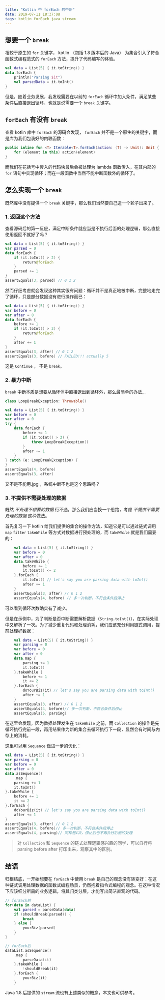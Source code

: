 ```yaml
---
title: "Kotlin 中 forEach 的中断"
date: 2019-07-11 18:37:08
tags: kotlin forEach java stream
---
```


## 想要一个 `break`

相较于原生的 `for` 关键字， kotlin （包括 1.8 版本后的 Java） 为集合引入了符合函数式编程范式的 `forEach` 方法，提升了代码编写的体验。

```kotlin
val data = List(5) { it.toString() }
data.forEach {
    println("Parsing $it")
    val parsedData = it.toInt()
}
```

但是，随着业务发展，我发现需要在以前的 `forEach` 循环中加入条件，满足某些条件后直接退出循环，也就是说需要一个 `break` 关键字。

## `forEach` 有没有 `break`

查看 kotlin 库中 `forEach` 的源码会发现， `forEach` 并不是一个原生的关键字，而是库为我们包装好的内联函数：

```kotlin
public inline fun <T> Iterable<T>.forEach(action: (T) -> Unit): Unit {
    for (element in this) action(element)
}
```

而我们在花括号中传入的代码块最后会被处理为 lambda 函数传入，在其内部的 `for` 语句中实现循环；而在一段函数中当然不能中断函数外的循环了。

## 怎么实现一个 `break`

既然库中没有提供一个 `break` 关键字，那么我们当然要自己造一个轮子出来了。

### 1. 返回这个方法

查看源码后的第一反应，满足中断条件就应当是不执行后面的处理逻辑，那么直接使用返回不就好了吗？

```kotlin
val data = List(5) { it.toString() }
var parsed = 0
data.forEach {
    if (it.toInt() > 2) {
        return@forEach
    }
    parsed += 1
}
assertEquals(3, parsed) // 0 1 2
```

然而仔细考虑就会发现这种其实很有问题：循环并不是真正地被中断，完整地走完了循环，只是部分数据没有进行操作而已：

```kotlin
val data = List(5) { it.toString() }
var before = 0
var after = 0
data.forEach {
    before += 1
    if (it.toInt() > 3) {
        return@forEach
    }
    after += 1
}
assertEquals(3, after) // 0 1 2
assertEquals(3, before) // FAILED!!! actually 5
```

这是 `Continue` ， 不是 `break`。

### 2. 暴力中断

`break` 中断本质是想要从循环体中直接退出到循环外，那么最简单的办法...

```kotlin
class LoopBreakException: Throwable()

val data = List(5) { it.toString() }
var before = 0
var after = 0
try {
    data.forEach {
        before += 1
        if (it.toInt() > 2) {
            throw LoopBreakException()
        }
        after += 1
    }
} catch (e: LoopBreakException) {
}
assertEquals(4, before)
assertEquals(3, after)
```

又不是不能用.jpg ，系统中断不也是这个思路吗？

### 3. 不提供不需要处理的数据

既然 *不处理不想要的数据* 行不通，那么我们应当换一个思路，考虑 *不提供不需要处理的数据* 这种做法。

首先复习一下 kotlin 给我们提供的集合的操作方法，知道它是可以通过链式调用 `map` `filter` `takeWhile` 等方式对数据进行预处理的，而 `takeWhile` 就是我们需要的：

```kotlin
    val data = List(5) { it.toString() }
    var before = 0
    var after = 0
    data.takeWhile {
        before += 1
        it.toInt() <= 2
    }.forEach {
        it.toInt() // let's say you are parsing data with toInt()
        after += 1
    }
    assertEquals(3, after) // 0 1 2
    assertEquals(4, before) // 多一次判断，不符合条件后停止
```

可以看到循环次数确实有了减少。

但是在示例中，为了判断是否中断需要解析数据（`String.toInt()`），在实际处理中又解析了一次。为了减少重复代码和处理消耗，我们应该充分利用链式调用，提前处理好数据：

```kotlin
    val data = List(5) { it.toString() }
    var parsing = 0
    var before = 0
    var after = 0
    data.map {
        parsing += 1
        it.toInt()
    }.takeWhile {
        before += 1
        it <= 2
    }.forEach {
        doYourBiz(it) // let's say you are parsing data with toInt()
        after += 1
    }
    assertEquals(3, after) // 0 1 2
    assertEquals(4, before)// 多一次判断，不符合条件后停止
    assertEquals(5, parsing)
```

在这里会发现，因为数据处理发生在 `takeWhile` 之前，而 `Collection` 的操作是先循环执行完前一段，再用结果作为新的集合去循环执行下一段，显然会有时间与内存上的消耗。

这里可以用 `Sequence` 做进一步的优化：

```kotlin
val data = List(5) { it.toString() }
var parsing = 0
var before = 0
var after = 0
data.asSequence()
    .map {
    parsing += 1
    it.toInt()
}.takeWhile {
    before += 1
    it <= 2
}.forEach {
    doYourBiz(it) // let's say you are parsing data with toInt()
    after += 1
}
assertEquals(3, after) // 0 1 2
assertEquals(4, before)// 多一次判断，不符合条件后停止
assertEquals(4, parsing)// 同样是4次，停止后也不再执行后面的处理
```

> 对 `Collection` 和 `Sequence` 的链式处理逻辑感兴趣的同学，可以自行将 parsing before after 打印出来，观察其中的区别。

## 结语

归根结底，一开始想要在 `forEach` 中使用 `break` 是自己的观念没有转变好：在这种链式调用处理数据的函数式编程场景，仍然抱着指令式编程的观念。在这种情况下应该细分所需的业务逻辑，将其归类分层，才能写出简洁直观的代码。

```kotlin
// forEach前
for(data in dataList) {
    val parsed = parseData(data)
    if (shouldBreak(parsed)) {
        break
    } else {
        yourBiz(parsed)
    }
}

// forEach后
dataList.asSequence()
    .map {
        parseData(it)
    }.takeWhile {
        !shouldBreak(it)
    }.forEach {
        yourBiz(it)
    }
```

Java 1.8 后提供的 `stream` 流也有上述类似的概念，本文也可供参考。
